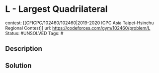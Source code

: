 # L - Largest Quadrilateral

contest: [[CFICPC/102460/102460|2019-2020 ICPC Asia Taipei-Hsinchu Regional Contest]]
url: https://codeforces.com/gym/102460/problem/L
Status: #UNSOLVED
Tags: #

## Description

## Solution


